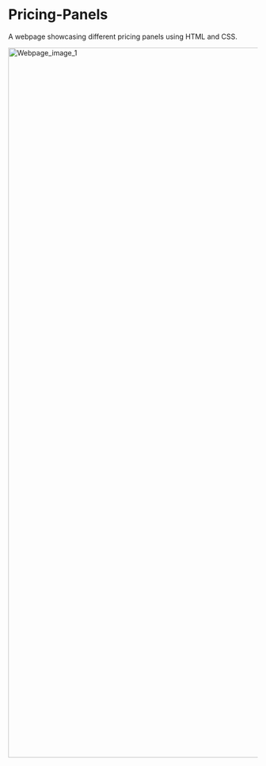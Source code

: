 # Pricing-Panels
A webpage showcasing different pricing panels using HTML and CSS.


<img width="1434" alt="Webpage_image_1" src="https://user-images.githubusercontent.com/106770722/213155481-57e66afa-8aef-4c13-bb54-569fb0b4a2b2.png">
